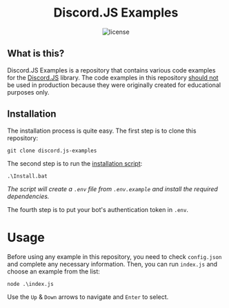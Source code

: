 <h1 align="center">Discord.JS Examples</h1>

<p align="center">
    <img src="https://img.shields.io/github/license/JakyeRU/discord.js-examples?style=for-the-badge" alt="license">
</p>

## What is this?
Discord.JS Examples is a repository that contains various code examples for the [Discord.JS](https://discord.js.org/#/docs/main/v12/general/welcome) library. The code examples in this repository <u>should not</u> be used in production because they were originally created for educational purposes only.

## Installation
The installation process is quite easy. The first step is to clone this repository:
```batch
git clone discord.js-examples
```
The second step is to run the [installation script](https://github.com/JakyeRU/discord.js-examples/blob/master/Install.bat):
```batch
.\Install.bat
```
<i>The script will create a `.env` file from `.env.example` and install the required dependencies.</i>

The fourth step is to put your bot's authentication token in `.env`.

# Usage
Before using any example in this repository, you need to check `config.json` and complete any necessary information.
Then, you can run `index.js` and choose an example from the list:
```batch
node .\index.js
```
Use the `Up` & `Down` arrows to navigate and `Enter` to select.
